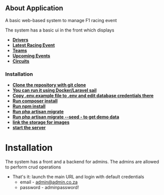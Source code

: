 

## About Application
A basic web-based system to manage F1 racing event

The system has a basic ui in the front which displays

- **[Drivers](#)**
- **[Latest Racing Event](#)**
- **[Teams](#)**
- **[Upcoming Events](#)**
- **[Circuits](#)**


### Installation
- **[Clone the repository with git clone](#)**
- **[You can run  it using Docker/Laravel sail](#)**
- **[Copy .env.example file to .env and edit database credentials there](#)**
- **[Run composer install](#)**
- **[Run npm install](#)**
- **[Run php artisan migrate](#)**
- **[Run php artisan migrate --seed - to get demo data](#)**
- **[link the storage for images](#)**
- **[start the server ](#)**




# Installation
The system has a front and a backend for admins. The admins are allowed to perform crud operations

* That's it: launch the main URL and login with default credentials
  * email - admin@admin.co.za    
  * password - adminpassword!

